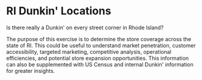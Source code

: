 # RI Dunkin' Locations
Is there really a Dunkin' on every street corner in Rhode Island?

The purpose of this exercise is to determine the store coverage across the state of RI. This could be useful to understand market penetration, customer accessibility, targeted marketing, competitive analysis, operational efficiencies, and potential store expansion opportunities. This information can also be supplemented with US Census and internal Dunkin' information for greater insights.
